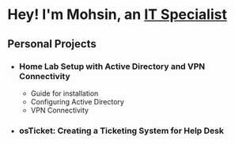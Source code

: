 # Hey! I'm Mohsin, an [IT Specialist](https://www.linkedin.com/in/mohsin-khatri-648962263/")

## Personal Projects
* ### Home Lab Setup with Active Directory and VPN Connectivity</b>
  * Guide for installation
  * Configuring Active Directory
  * VPN Connectivity
* ### osTicket: Creating a Ticketing System for Help Desk
